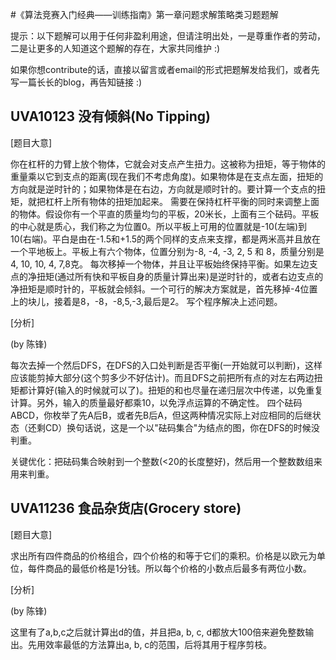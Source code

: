 #《算法竞赛入门经典——训练指南》第一章问题求解策略类习题题解

提示：以下题解可以用于任何非盈利用途，但请注明出处，一是尊重作者的劳动，二是让更多的人知道这个题解的存在，大家共同维护 :)

如果你想contribute的话，直接以留言或者email的形式把题解发给我们，或者先写一篇长长的blog，再告知链接 :)

## UVA10123 没有倾斜(No Tipping) ##

[题目大意]

你在杠杆的力臂上放个物体，它就会对支点产生扭力。这被称为扭矩，等于物体的重量乘以它到支点的距离(现在我们不考虑角度)。如果物体是在支点左面，扭矩的方向就是逆时针的；如果物体是在右边，方向就是顺时针的。要计算一个支点的扭矩，就把杠杆上所有物体的扭矩加起来。
需要在保持杠杆平衡的同时来调整上面的物体。假设你有一个平直的质量均匀的平板，20米长，上面有三个砝码。平板的中心就是质心，我们称之为位置0。所以平板上可用的位置就是-10(左端)到10(右端)。平白是由在-1.5和+1.5的两个同样的支点来支撑，都是两米高并且放在一个平地板上。平板上有六个物体，位置分别为-8, -4, -3, 2, 5 和 8，质量分别是4, 10, 10, 4, 7,8克。
每次移掉一个物体，并且让平板始终保持平衡。如果左边支点的净扭矩(通过所有快和平板自身的质量计算出来)是逆时针的，或者右边支点的净扭矩是顺时针的，平板就会倾斜。一个可行的解决方案就是，首先移掉-4位置上的块儿，接着是8，-8，-8,5,-3,最后是2。
写个程序解决上述问题。

[分析]

(by 陈锋)

每次去掉一个然后DFS，在DFS的入口处判断是否平衡(一开始就可以判断)，这样应该能剪掉大部分(这个剪多少不好估计)。而且DFS之前把所有点的对左右两边扭矩都计算好(输入的时候就可以了)。扭矩的和也尽量在递归层次中传递，以免重复计算。另外，输入的质量最好都乘10，以免浮点运算的不确定性。
四个砝码ABCD，你枚举了先A后B，或者先B后A，但这两种情况实际上对应相同的后继状态（还剩CD）换句话说，这是一个以"砝码集合"为结点的图，你在DFS的时候没判重。

关键优化：把砝码集合映射到一个整数(<20的长度整好)，然后用一个整数数组来用来判重。

## UVA11236 食品杂货店(Grocery store) ##

[题目大意]

求出所有四件商品的价格组合，四个价格的和等于它们的乘积。价格是以欧元为单位，每件商品的最低价格是1分钱。所以每个价格的小数点后最多有两位小数。

[分析]

(by 陈锋)

这里有了a,b,c之后就计算出d的值，并且把a, b, c, d都放大100倍来避免整数输出。先用效率最低的方法算出a, b, c的范围，后将其用于程序剪枝。